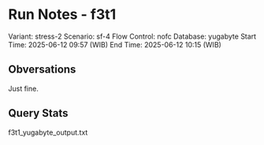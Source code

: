 # Run Notes - f3t1

Variant: stress-2
Scenario: sf-4
Flow Control: nofc
Database: yugabyte
Start Time: 2025-06-12 09:57 (WIB)
End Time: 2025-06-12 10:15 (WIB)

## Obversations

Just fine.

## Query Stats

f3t1_yugabyte_output.txt
